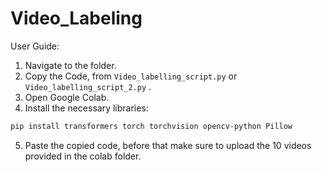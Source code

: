 # Video_Labeling
User Guide:

1. Navigate to the folder.
2. Copy the Code, from `Video_labelling_script.py` or `Video_labelling_script_2.py` .
3. Open Google Colab.
4. Install the necessary libraries:
``` bash
pip install transformers torch torchvision opencv-python Pillow
```
5. Paste the copied code, before that make sure to upload the 10 videos provided in the colab folder.

